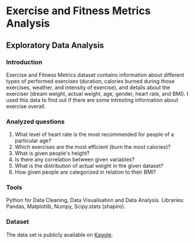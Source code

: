 # Exercise and Fitness Metrics Analysis

## Exploratory Data Analysis

### Introduction
Exercise and Fitness Metrics dataset contains information about different types of performed exercises (duration, calories burned during those exercises, weather, and intensity of exercise), and details about the exerciser (dream weight, actual weight, age, gender, heart rate, and BMI). I used this data to find out if there are some intresting information about exercise overall.

### Analyzed questions
1. What level of heart rate is the most recommended for people of a particular age?
2. Which exercises are the most efficient (burn the most calories)?
3. What is given people's height?
4. Is there any correlation between given variables?
5. What is the distribution of actual weight in the given dataset?
6. How given people are categorized in relation to their BMI?

### Tools
Python for Data Cleaning, Data Visualisation and Data Analysis.
Libraries: Pandas, Matplotlib, Numpy, Scipy.stats (shapiro).

### Dataset
The data set is publicly available on [Kaggle](https://www.kaggle.com/datasets/aakashjoshi123/exercise-and-fitness-metrics-dataset).
